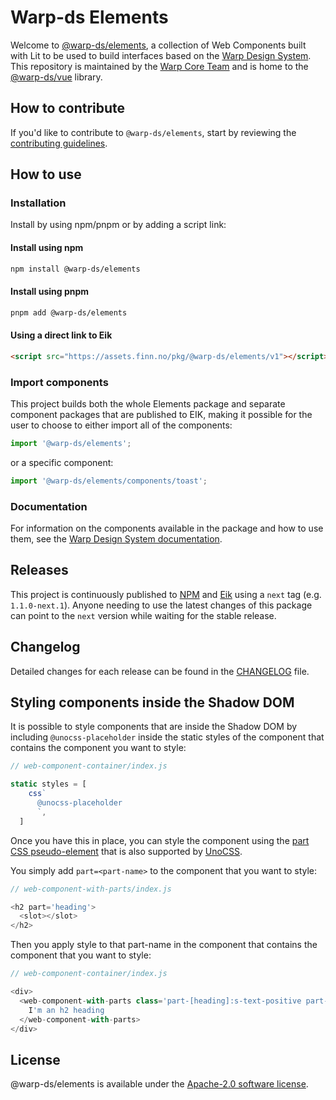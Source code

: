 # Warp-ds Elements

Welcome to [@warp-ds/elements](https://github.com/warp-ds/elements),
a collection of Web Components built with Lit to be used to build interfaces based on the [Warp Design System](https://github.com/warp-ds/).
This repository is maintained by the [Warp Core Team](https://github.com/orgs/warp-ds/teams/warp-core-team)
and is home to the [@warp-ds/vue](https://www.npmjs.com/package/@warp-ds/elements) library.

## How to contribute

If you'd like to contribute to `@warp-ds/elements`,
start by reviewing the [contributing guidelines](CONTRIBUTING.md).

## How to use

### Installation

Install by using npm/pnpm or by adding a script link:

#### Install using npm

```sh
npm install @warp-ds/elements
```

#### Install using pnpm

```sh
pnpm add @warp-ds/elements
```

#### Using a direct link to Eik

```html
<script src="https://assets.finn.no/pkg/@warp-ds/elements/v1"></script>
```
### Import components
This project builds both the whole Elements package and separate component packages that are published to EIK, making it possible for the user to choose to either import all of the components:
```js
import '@warp-ds/elements';
```
or a specific component: 
```js
import '@warp-ds/elements/components/toast';
```

### Documentation

For information on the components available in the package and how to use them,
see the [Warp Design System documentation](https://warp-ds.github.io/tech-docs/).

## Releases

This project is continuously published to [NPM](https://www.npmjs.com/package/@warp-ds/elements) and [Eik](https://assets.finn.no/pkg/@warp-ds/elements) using a `next` tag (e.g. `1.1.0-next.1`).
Anyone needing to use the latest changes of this package can point to the `next` version while waiting for the stable release.

## Changelog

Detailed changes for each release can be found in the [CHANGELOG](CHANGELOG.md) file.

## Styling components inside the Shadow DOM

It is possible to style components that are inside the Shadow DOM by including `@unocss-placeholder` inside the static styles of the component that contains the component you want to style:

```js
// web-component-container/index.js

static styles = [
    css`
      @unocss-placeholder
      `,
  ]
```

Once you have this in place, you can style the component using the [part CSS pseudo-element](https://developer.mozilla.org/en-US/docs/Web/CSS/::part) that is also supported by [UnoCSS](https://unocss.dev/integrations/vite#part-built-in-support).

You simply add `part=<part-name>` to the component that you want to style:

```js
// web-component-with-parts/index.js

<h2 part='heading'>
  <slot></slot>
</h2>
```

Then you apply style to that part-name in the component that contains the component that you want to style:

```js
// web-component-container/index.js

<div>
  <web-component-with-parts class='part-[heading]:s-text-positive part-[heading]:pl-4'>
    I'm an h2 heading
  </web-component-with-parts>
</div>
```

## License

@warp-ds/elements is available under the [Apache-2.0 software license](https://github.com/warp-ds/elements/blob/main/LICENSE).
